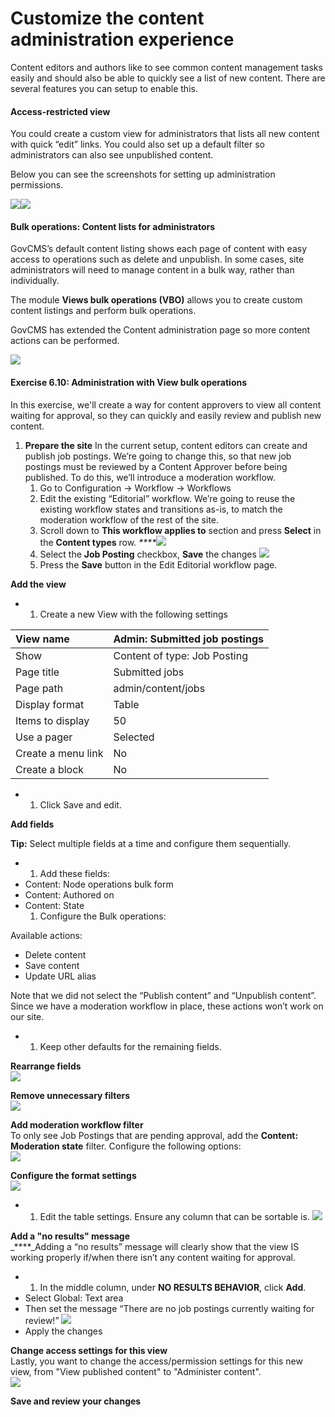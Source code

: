# Customize the content administration experience

Content editors and authors like to see common content management tasks easily and should also be able to quickly see a list of new content. There are several features you can setup to enable this.

#### Access-restricted view

You could create a custom view for administrators that lists all new content with quick “edit” links. You could also set up a default filter so administrators can also see unpublished content.

Below you can see the screenshots for setting up administration permissions.

![](../.gitbook/assets/55%20%282%29.png)![](../.gitbook/assets/56.png)

#### Bulk operations: Content lists for administrators

GovCMS’s default content listing shows each page of content with easy access to operations such as delete and unpublish. In some cases, site administrators will need to manage content in a bulk way, rather than individually.

The module **Views bulk operations \(VBO\)** allows you to create custom content listings and perform bulk operations.

GovCMS has extended the Content administration page so more content actions can be performed.

![](../.gitbook/assets/57%20%282%29.png)

#### **Exercise 6.10:** Administration with View bulk operations

In this exercise, we'll create a way for content approvers to view all content waiting for approval, so they can quickly and easily review and publish new content.

1. **Prepare the site** In the current setup, content editors can create and publish job postings. We’re going to change this, so that new job postings must be reviewed by a Content Approver before being published. To do this, we’ll introduce a moderation workflow.
   1. Go to Configuration → Workflow → Workflows
   2. Edit the existing “Editorial” workflow. We’re going to reuse the existing workflow states and transitions as-is, to match the moderation workflow of the rest of the site.
   3. Scroll down to **This workflow applies to** section and press **Select** in the **Content types** row. _****_![](../.gitbook/assets/58.png)
   4. Select the **Job Posting** checkbox, **Save** the changes ![](../.gitbook/assets/59%20%282%29.png)
   5. Press the **Save** button in the Edit Editorial workflow page. 

**Add the view**

* 1. Create a new View with the following settings

| View name | Admin: Submitted job postings |
| :--- | :--- |
| Show | Content of type: Job Posting |
| Page title | Submitted jobs |
| Page path | admin/content/jobs |
| Display format | Table |
| Items to display | 50 |
| Use a pager | Selected |
| Create a menu link | No |
| Create a block | No |

* 1. Click Save and edit.

**Add fields**

**Tip:** Select multiple fields at a time and configure them sequentially.

* 1. Add these fields:
* Content: Node operations bulk form
* Content: Authored on
* Content: State
  1. Configure the Bulk operations:

Available actions:

* Delete content
* Save content
* Update URL alias

Note that we did not select the “Publish content” and “Unpublish content”. Since we have a moderation workflow in place, these actions won’t work on our site.

* 1. Keep other defaults for the remaining fields.

**Rearrange fields**  
![](../.gitbook/assets/60.png)

**Remove unnecessary filters**  
![](../.gitbook/assets/61%20%282%29.png)

**Add moderation workflow filter**  
To only see Job Postings that are pending approval, add the **Content: Moderation state** filter. Configure the following options:  
![](../.gitbook/assets/62%20%281%29.png)

**Configure the format settings**  
![](../.gitbook/assets/63%20%282%29.png)

* 1. Edit the table settings. Ensure any column that can be sortable is. ![](../.gitbook/assets/64%20%281%29.png)

**Add a "no results" message**  
_****_Adding a “no results” message will clearly show that the view IS working properly if/when there isn’t any content waiting for approval.

* 1. In the middle column, under **NO RESULTS BEHAVIOR**, click **Add**.
* Select Global: Text area
* Then set the message “There are no job postings currently waiting for review!” ![](../.gitbook/assets/65%20%282%29.png)
* Apply the changes

**Change access settings for this view**  
Lastly, you want to change the access/permission settings for this new view, from "View published content" to "Administer content".  
![](../.gitbook/assets/66.png)

**Save and review your changes**

